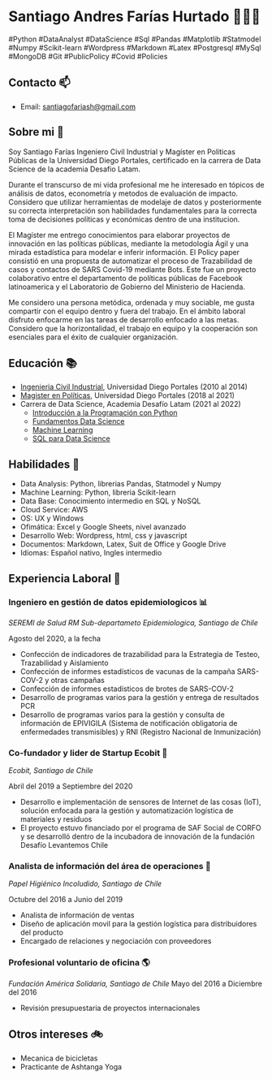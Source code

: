 # Santiago Andres Farías Hurtado 🧑🏾‍💻

#Python #DataAnalyst #DataScience #Sql #Pandas #Matplotlib #Statmodel #Numpy #Scikit-learn #Wordpress #Markdown #Latex #Postgresql #MySql #MongoDB #Git #PublicPolicy #Covid #Policies 

## Contacto 📫
- Email: santiagofariash@gmail.com

## Sobre mi 🌱
Soy Santiago Farías Ingeniero Civil Industrial y Magíster en Políticas Públicas de la Universidad Diego Portales, certificado en la carrera de Data Science de la academia Desafio Latam. 

Durante el transcurso de mi vida profesional me he interesado en tópicos de análisis de datos, econometría y metodos de evaluación de impacto. Considero que utilizar herramientas de modelaje de datos y posteriormente su correcta interpretación son habilidades fundamentales para la correcta toma de decisiones políticas y económicas dentro de una institucion. 

El Magíster me entrego conocimientos para elaborar proyectos de innovación en las políticas públicas, mediante la metodología Ágil y una mirada estadística para modelar e inferir información. El Policy paper consistió en una propuesta de automatizar el proceso de Trazabilidad de casos y contactos de SARS Covid-19 mediante Bots. Este fue un proyecto colaborativo entre el departamento de políticas públicas de Facebook latinoamerica y el Laboratorio de Gobierno del Ministerio de Hacienda.

Me considero una persona metódica, ordenada y muy sociable, me gusta compartir con el equipo dentro y fuera del trabajo. En el ámbito laboral disfruto enfocarme en las tareas de desarrollo enfocado a las metas. Considero que la horizontalidad, el trabajo en equipo y la cooperación son esenciales para el éxito de cualquier organización.

## Educación 📚
- [Ingenieria Civil Industrial](https://github.com/santiagofh/santiagofh.github.io/blob/1b62b3575d59a9c0bb436c715849b20ada4eb34f/SANTIAGO%20ANDRES%20FARIAS%20HU%20RTADO%20grado%20acade%CC%81mico.pdf), Universidad Diego Portales (2010 al 2014)
- [Magister en Políticas](https://github.com/santiagofh/santiagofh.github.io/blob/163a235c3ce63ed694ca6a30149f4f8afe46c72d/SANTIAGO%20ANDRES%20FARIAS%20HU%20RTADO%20grado%20acade%CC%81mico.pdf), Universidad Diego Portales (2018 al 2021) 
- Carrera de Data Science, Academia Desafío Latam (2021 al 2022)
  - [Introducción a la Programación con Python](https://github.com/santiagofh/santiagofh.github.io/blob/0fb0df1f55f859a0dc960a9a10bcec5af0afa892/aprobacion-modulos-cursos-b-learning-introduccion-a-la-programacion-con-python-g37-9850-2.png)
  - [Fundamentos Data Science](https://github.com/santiagofh/santiagofh.github.io/blob/0fb0df1f55f859a0dc960a9a10bcec5af0afa892/aprobacion-modulos-cursos-b-learning-fundamentos-data-science-g37-9850.png)
  - [Machine Learning](https://github.com/santiagofh/santiagofh.github.io/blob/0fb0df1f55f859a0dc960a9a10bcec5af0afa892/aprobacion-modulos-cursos-b-learning-machine-learning-g44-9850.png)
  - [SQL para Data Science](https://github.com/santiagofh/santiagofh.github.io/blob/0fb0df1f55f859a0dc960a9a10bcec5af0afa892/aprobacion-modulos-cursos-b-learning-sql-para-data-science-g44-9850.png)

## Habilidades 🐍
- Data Analysis: Python, librerias Pandas, Statmodel y Numpy
- Machine Learning: Python, libreria Scikit-learn
- Data Base: Conocimiento intermedio en SQL y NoSQL
- Cloud Service: AWS
- OS: UX y Windows
- Ofimática: Excel y Google Sheets, nivel avanzado
- Desarrollo Web: Wordpress, html, css y javascript
- Documentos: Markdown, Latex, Suit de Office y Google Drive
- Idiomas: Español nativo, Ingles intermedio

## Experiencia Laboral 📌

### Ingeniero en gestión de datos epidemiologicos 📊
_SEREMI de Salud RM Sub-departameto Epidemiologica, Santiago de Chile_

Agosto del 2020, a la fecha
- Confección de indicadores de trazabilidad para la Estrategia de Testeo, Trazabilidad y Aislamiento
- Confección de informes estadísticos de vacunas de la campaña SARS-COV-2 y otras campañas
- Confección de informes estadísticos de brotes de SARS-COV-2
- Desarrollo de programas varios para la gestión y entrega de resultados PCR  
- Desarrollo de programas varios para la gestión y consulta de información de EPIVIGILA (Sistema de notificación obligatoria de enfermedades transmisibles) y RNI (Registro Nacional de Inmunización)  

### Co-fundador y lider de Startup Ecobit 🤖
_Ecobit, Santiago de Chile_

Abril del 2019 a Septiembre del 2020  
- Desarrollo e implementación de sensores de Internet de las cosas (IoT), solución enfocada para la gestión y automatización logística de materiales y residuos  
- El proyecto estuvo financiado por el programa de SAF Social de CORFO y se desarrolló dentro de la incubadora de innovación de la fundación Desafío Levantemos Chile  

### Analista de información del área de operaciones 🧻
_Papel Higiénico Incoludido, Santiago de Chile_

Octubre del 2016 a Junio del 2019  
- Analista de información de ventas  
- Diseño de aplicación movil para la gestión logística para distribuidores del producto  
- Encargado de relaciones y negociación con proveedores  

### Profesional voluntario de oficina 🌎
_Fundación América Solidaria, Santiago de Chile_
Mayo del 2016 a Diciembre del 2016  
- Revisión presupuestaria de proyectos internacionales

## Otros intereses 🚲
- Mecanica de bicicletas 
- Practicante de Ashtanga Yoga
